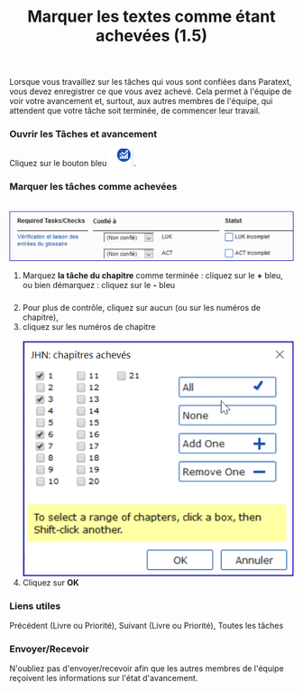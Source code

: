 ﻿---
title: Marquer les textes comme étant achevées (1.5)
---

Lorsque vous travaillez sur les tâches qui vous sont confiées dans Paratext, vous devez enregistrer ce que vous avez achevé. Cela permet à l'équipe de voir votre avancement et, surtout, aux autres membres de l'équipe, qui attendent que votre tâche soit terminée, de commencer leur travail.

### Ouvrir les Tâches et avancement

Cliquez sur le bouton bleu ![](../media/9c6773b2653dfd507ecbec0fd0936b7b.png).

### Marquer les tâches comme achevées

   ![](../media/d5534e17a3f600b89b1c3bd87b88ed96.png)

1.  Marquez **la tâche du chapitre** comme terminée : cliquez sur le **+** bleu, ou bien démarquez : cliquez sur le **-** bleu

##### 

2.  Pour plus de contrôle, cliquez sur aucun (ou sur les numéros de chapitre), 
2.  cliquez sur les numéros de chapitre  
    ![](../media/dce1f64f1fb3f514c73b5cc852407fdd.png)  
3.  Cliquez sur **OK**

### Liens utiles

Précédent (Livre ou Priorité), Suivant (Livre ou Priorité), Toutes les tâches

### Envoyer/Recevoir

N'oubliez pas d'envoyer/recevoir afin que les autres membres de l'équipe reçoivent les informations sur l'état d'avancement.

